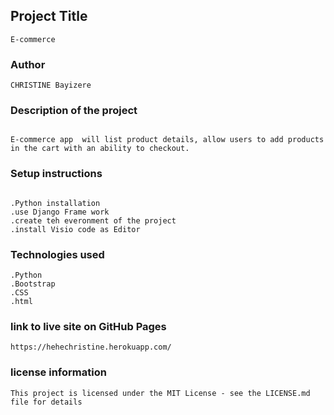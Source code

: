 ## Project Title
~~~
E-commerce
~~~
### Author
~~~
CHRISTINE Bayizere
~~~
###  Description of the project
~~~

E-commerce app  will list product details, allow users to add products in the cart with an ability to checkout.
~~~
### Setup instructions
~~~

.Python installation
.use Django Frame work
.create teh everonment of the project
.install Visio code as Editor
~~~
### Technologies used
~~~
.Python
.Bootstrap
.CSS
.html
~~~
### link to live site on GitHub Pages
~~~
https://hehechristine.herokuapp.com/
~~~
### license information
~~~
This project is licensed under the MIT License - see the LICENSE.md file for details
~~~



